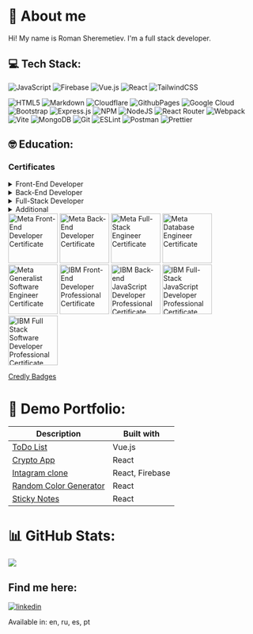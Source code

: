 # 👋 About me

Hi!
My name is Roman Sheremetiev.
I'm a full stack developer.

## 💻 Tech Stack:
![JavaScript](https://img.shields.io/badge/javascript-%23323330.svg?style=flat&logo=javascript&logoColor=%23F7DF1E)
![Firebase](https://img.shields.io/badge/firebase-%23039BE5.svg?style=flat&logo=firebase)
![Vue.js](https://img.shields.io/badge/vue.js-%2335495e.svg?style=flat&logo=vuedotjs&logoColor=%234FC08D)
![React](https://img.shields.io/badge/react-%2320232a.svg?style=flat&logo=react&logoColor=%2361DAFB)
![TailwindCSS](https://img.shields.io/badge/tailwindcss-%2338B2AC.svg?style=flat&logo=tailwind-css&logoColor=white)

![HTML5](https://img.shields.io/badge/html5-%23E34F26.svg?style=flat&logo=html5&logoColor=white)
![Markdown](https://img.shields.io/badge/markdown-%23000000.svg?style=flat&logo=markdown&logoColor=white)
![Cloudflare](https://img.shields.io/badge/Cloudflare-F38020?style=flat&logo=Cloudflare&logoColor=white)
![GithubPages](https://img.shields.io/badge/github%20pages-121013?style=flat&logo=github&logoColor=white)
![Google Cloud](https://img.shields.io/badge/GoogleCloud-%234285F4.svg?style=flat&logo=google-cloud&logoColor=white)
![Bootstrap](https://img.shields.io/badge/bootstrap-%238511FA.svg?style=flat&logo=bootstrap&logoColor=white)
![Express.js](https://img.shields.io/badge/express.js-%23404d59.svg?style=flat&logo=express&logoColor=%2361DAFB)
![NPM](https://img.shields.io/badge/NPM-%23CB3837.svg?style=flat&logo=npm&logoColor=white)
![NodeJS](https://img.shields.io/badge/node.js-6DA55F?style=flat&logo=node.js&logoColor=white)
![React Router](https://img.shields.io/badge/React_Router-CA4245?style=flat&logo=react-router&logoColor=white)
![Webpack](https://img.shields.io/badge/webpack-%238DD6F9.svg?style=flat&logo=webpack&logoColor=black)
![Vite](https://img.shields.io/badge/vite-%23646CFF.svg?style=flat&logo=vite&logoColor=white)
![MongoDB](https://img.shields.io/badge/MongoDB-%234ea94b.svg?style=flat&logo=mongodb&logoColor=white)
![Git](https://img.shields.io/badge/git-%23F05033.svg?style=flat&logo=git&logoColor=white)
![ESLint](https://img.shields.io/badge/ESLint-4B3263?style=flat&logo=eslint&logoColor=white)
![Postman](https://img.shields.io/badge/Postman-FF6C37?style=flat&logo=postman&logoColor=white)
![Prettier](https://img.shields.io/badge/prettier-%23F7B93E.svg?style=flat&logo=prettier&logoColor=black)

## 🤓 Education:

### Certificates

<details>
  <summary>Front-End Developer</summary>
  
  [Meta Front-End Developer](https://coursera.org/share/658c2b341ce568d65cfd9cf9cf8631f9) \
  [IBM Front-End Developer](https://coursera.org/share/e8c08257559b4ceeaa803feebc79d7cb)

</details>

<details>
  <summary>Back-End Developer</summary>

  [Meta Back-End Developer](https://coursera.org/share/1f7057e6d034d4363d8ed5498e05373a) \
  [IBM Back-end JavaScript Developer](https://coursera.org/share/51667bf22336fd9cfd50a912e979cc06) \
  [IBM Back-End Development](https://coursera.org/share/94c09b4d1963f2e3241c8a8f9d9e230b)
</details>

<details>
  <summary>Full-Stack Developer</summary>

  [Amazon Junior Software Developer](https://coursera.org/share/c929f6dae73142f1d73a58ce3d367d9f) \ 
  [IBM Full-Stack JavaScript Developer](https://coursera.org/share/59dd9ef1909b72d7dc4a8070a4f55a3c) \
  [IBM Full Stack Software Developer Professional Certificate](https://coursera.org/share/03d41fcc0c85bd7f0d52adb690d525a5)
</details>

<details>
  <summary>Additional</summary>

  [Meta Database Engineer](https://coursera.org/share/a835d6ab357f3910b7819f9b39f7c591) \
  [Meta React Native](https://coursera.org/share/1e4befc8149a7a5653d15d92835ef37c)
</details>

<img src="https://github.com/user-attachments/assets/49988db2-6b82-4371-8f0a-ecf3ff852f98" alt="Meta Front-End Developer Certificate" height="100"/>
<img src="https://github.com/user-attachments/assets/f54d98aa-2063-4e64-b266-94977d0d90b4" alt="Meta Back-End Developer Certificate" height="100"/>
<img src="https://github.com/user-attachments/assets/40538292-4fa7-4f4e-80f0-183893fa665b" alt="Meta Full-Stack Engineer Certificate" height="100"/>
<img src="https://github.com/user-attachments/assets/46390649-26ad-44a5-8258-362d444f977b" alt="Meta Database Engineer Certificate" height="100"/>
<img src="https://github.com/user-attachments/assets/3b070eb5-0244-43b9-8c72-7ac4dc2c88bb" alt="Meta Generalist Software Engineer Certificate" height="100"/>
<img src="https://github.com/user-attachments/assets/3325542d-eca4-4819-b3dc-0ad1e50af654" alt="IBM Front-End Developer Professional Certificate" height="100"/>
<img src="https://github.com/user-attachments/assets/caa8066e-f494-4a7b-b79a-80197a311344" alt="IBM Back-end JavaScript Developer Professional Certificate" height="100"/>
<img src="https://github.com/user-attachments/assets/d58d9063-cdbc-44ae-9f38-39a879e1bb06" alt="IBM Full-Stack JavaScript Developer Professional Certificate" height="100"/>
<img src="https://github.com/user-attachments/assets/aa9d858a-5a4f-43be-aa04-ff4c6cd7e182" alt="IBM Full Stack Software Developer Professional Certificate (V5)" height="100"/>

[Credly Badges](https://www.credly.com/users/roman-sheremetiev)

# 💾 Demo Portfolio:
| Description                                                                     | Built with      |
|---------------------------------------------------------------------------------|-----------------|
| [ToDo List](https://github.com/roman-shhh/vue-todo-app)                         | Vue.js          |
| [Crypto App](https://github.com/roman-shhh/react-demo-crypto-app)               | React           |
| [Intagram clone](https://github.com/roman-shhh/react-insta-clone)               | React, Firebase |
| [Random Color Generator](https://github.com/roman-shhh/random-color-react-demo) | React           |
| [Sticky Notes](https://github.com/roman-shhh/sticky-notes-react-demo)           | React           |

# 📊 GitHub Stats:
![](https://github-readme-stats.vercel.app/api/top-langs/?username=roman-shhh&theme=dark&hide_border=false&include_all_commits=false&count_private=false&layout=compact)

## Find me here:

[![linkedin](https://img.shields.io/badge/linkedin-0A66C2?style=for-the-badge&logo=linkedin&logoColor=white)](https://www.linkedin.com/in/roman-sheremetiev/)

Available in: en, ru, es, pt

<!-- Proudly created with GPRM ( https://gprm.itsvg.in ) -->
